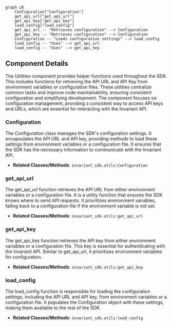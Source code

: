 ```mermaid
graph LR
    Configuration["Configuration"]
    get_api_url["get_api_url"]
    get_api_key["get_api_key"]
    load_config["load_config"]
    get_api_url -- "Retrieves configuration" --> Configuration
    get_api_key -- "Retrieves configuration" --> Configuration
    Configuration -- "Loads configuration settings" --> load_config
    load_config -- "Uses" --> get_api_url
    load_config -- "Uses" --> get_api_key
```

## Component Details

The Utilities component provides helper functions used throughout the SDK. This includes functions for retrieving the API URL and API Key from environment variables or configuration files. These utilities centralize common tasks and improve code maintainability, ensuring consistent configuration and simplifying development. The component focuses on configuration management, providing a consistent way to access API keys and URLs, which are essential for interacting with the Invariant API.

### Configuration
The Configuration class manages the SDK's configuration settings. It encapsulates the API URL and API key, providing methods to load these settings from environment variables or a configuration file. It ensures that the SDK has the necessary information to communicate with the Invariant API.
- **Related Classes/Methods**: `invariant_sdk.utils:Configuration`

### get_api_url
The get_api_url function retrieves the API URL from either environment variables or a configuration file. It is a utility function that ensures the SDK knows where to send API requests. It prioritizes environment variables, falling back to a configuration file if the environment variable is not set.
- **Related Classes/Methods**: `invariant_sdk.utils:get_api_url`

### get_api_key
The get_api_key function retrieves the API key from either environment variables or a configuration file. This key is essential for authenticating with the Invariant API. Similar to get_api_url, it prioritizes environment variables for configuration.
- **Related Classes/Methods**: `invariant_sdk.utils:get_api_key`

### load_config
The load_config function is responsible for loading the configuration settings, including the API URL and API key, from environment variables or a configuration file. It populates the Configuration object with these settings, making them available to the rest of the SDK.
- **Related Classes/Methods**: `invariant_sdk.utils:load_config`
